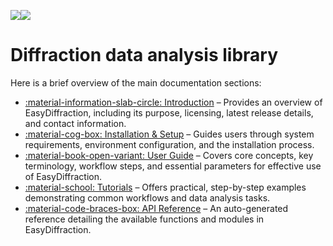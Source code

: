 ![](assets/images/logo_dark.svg#gh-dark-mode-only)![](assets/images/logo_light.svg#gh-light-mode-only)

# Diffraction data analysis library

Here is a brief overview of the main documentation sections:

- [:material-information-slab-circle: Introduction](introduction/index.md) –
  Provides an overview of EasyDiffraction, including its purpose, licensing,
  latest release details, and contact information.
- [:material-cog-box: Installation & Setup](installation-and-setup/index.md) –
  Guides users through system requirements, environment configuration, and the
  installation process.
- [:material-book-open-variant: User Guide](user-guide/index.md) – Covers core
  concepts, key terminology, workflow steps, and essential parameters for
  effective use of EasyDiffraction.
- [:material-school: Tutorials](tutorials/index.md) – Offers practical,
  step-by-step examples demonstrating common workflows and data analysis tasks.
- [:material-code-braces-box: API Reference](api-reference/index.md) – An
  auto-generated reference detailing the available functions and modules in
  EasyDiffraction.
